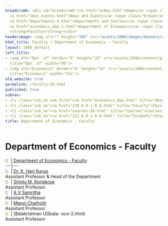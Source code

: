 ```yaml
---
breadcrumb: <div id="breadcrumb"><a href="index.html">Home</a> <span class="breadcrumb_spacer">&gt;</span>
  <a href="news_events.html">News and Events</a> <span class="breadcrumb_spacer">&gt;</span>
  <a href="departments-4.html">Departments and Courses</a> <span class="breadcrumb_spacer">&gt;</span>
  <a href="economics_dep-2.html">Department of Economics</a> <span class="breadcrumb_spacer">&gt;</span>
  <strong>Faculty</strong></div>
headerimage: <img alt="" height="105" src="assets/2006/images/banners/departments.jpg" width="472"/>
html_title: Faculty | Department of Economics - Faculty
layout: 2006_default
left_title:
- <img alt="Dpt. of" border="0" height="33" src="assets/2006/content/gt/fcb6421c7c62628408190d4ca84029e5.png"
  title="Dpt. of" width="98"/>
- <img alt="Economics" border="0" height="33" src="assets/2006/content/gt/e29ea5df62b2d34de5752aabc2a4da7f.png"
  title="Economics" width="151"/>
old_website: true
permalink: /faculty-24.html
published: true
subnav:
- <li class="sub_no sub_first"><a href="economics_dep.html" title="About">About</a></li>
- <li class="sub_no"><a href="119.0.0.1.0.0.html" title="Faculty">Faculty</a></li>
- <li class="sub_no"><a href="courses-56.html" title="Courses">Courses</a></li>
- <li class="sub_no"><a href="121.0.0.1.0.0.html" title="Students">Students</a></li>
title: Department of Economics - Faculty
---
```


# Department of Economics - Faculty

![](assets/2006/img/article/intlink_1.gif)![](assets/2006/img/leer.gif) | [Department of Economics -
Faculty](department-of-economics-faculty-2.html)  
---|---  
![](assets/2006/img/article/intlink_1.gif)![](assets/2006/img/leer.gif) | [Dr. K. Hari
Kurup](kurup-2.html)  
Assistant Professor & Head of the Department  
![](assets/2006/img/article/intlink_1.gif)![](assets/2006/img/leer.gif) | [Shinto M.
Kuriakose](shinto-2.html)  
Assistant Professor  
![](assets/2006/img/article/intlink_1.gif)![](assets/2006/img/leer.gif) | [A V
Samritha](samritha-2.html)  
Assistant Professor  
![](assets/2006/img/article/intlink_1.gif)![](assets/2006/img/leer.gif) | [Manoj
Chathoth](manoj-22.html)  
Assistant Professor  
![](assets/2006/img/article/intlink_1.gif)![](assets/2006/img/leer.gif) | [Balakrishnan U](bala-
eco-2.html)  
Assistant Professor